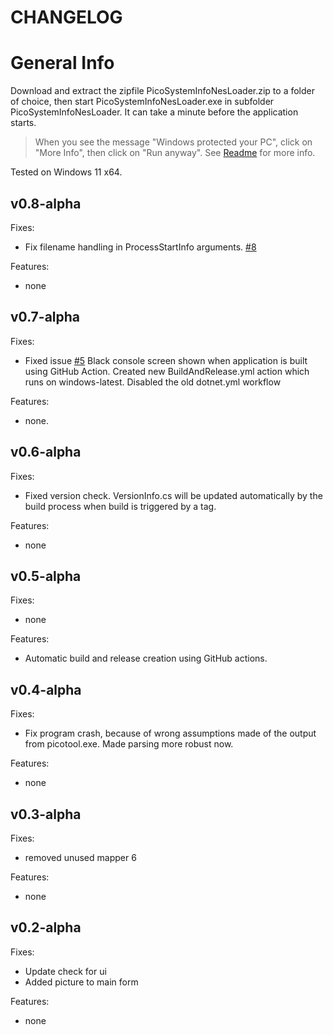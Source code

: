 # CHANGELOG

# General Info

Download and extract the zipfile PicoSystemInfoNesLoader.zip to a folder of choice, then start PicoSystemInfoNesLoader.exe in subfolder PicoSystemInfoNesLoader. It can take a minute before the application starts.

> When you see the message "Windows protected your PC", click on "More Info", then click on "Run anyway". See [Readme](README.md) for more info.

Tested on Windows 11 x64.

## v0.8-alpha

Fixes:

- Fix filename handling in ProcessStartInfo arguments. [#8](https://github.com/fhoedemakers/PicoSystemInfoNesLoader/issues/8)
  
Features:

- none
  
## v0.7-alpha

Fixes:

- Fixed issue [#5](https://github.com/fhoedemakers/PicoSystemInfoNesLoader/issues/5) Black console screen shown when application is built using GitHub Action. Created new BuildAndRelease.yml action which runs on windows-latest. Disabled the old dotnet.yml workflow

Features:

- none.
   
## v0.6-alpha

Fixes:

- Fixed version check. VersionInfo.cs will be updated automatically by the build process when build is triggered by a tag.

Features:

- none

## v0.5-alpha

Fixes:

- none

Features:

- Automatic build and release creation using GitHub actions.

## v0.4-alpha

Fixes:

 - Fix program crash, because of wrong assumptions made of the output from picotool.exe. Made parsing more robust now.
 
Features:

 - none

## v0.3-alpha

Fixes:

- removed unused mapper 6

Features:

- none
  
## v0.2-alpha

Fixes: 

- Update check for ui
- Added picture to main form

Features:

- none

